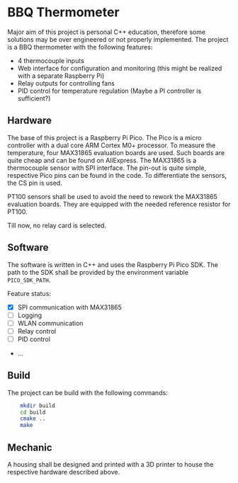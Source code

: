# BBQ Thermometer

Major aim of this project is personal C++ education, therefore some
solutions may be over engineered or not properly implemented. The project 
is a BBQ thermometer with the following features:

* 4 thermocouple inputs
* Web interface for configuration and monitoring 
  (this might be realized with a separate Raspberry Pi)
* Relay outputs for controlling fans
* PID control for temperature regulation (Maybe a PI controller is sufficient?)

## Hardware

The base of this project is a Raspberry Pi Pico. The Pico is a micro controller with a dual core ARM Cortex M0+ processor. To measure the temperature, four MAX31865 evaluation boards are used. Such boards are quite cheap and can be found on AliExpress. The MAX31865 is a thermocouple sensor with SPI interface. The pin-out is quite simple, respective Pico pins can be found in the code. To differentiate the sensors, the CS pin is used.

PT100 sensors shall be used to avoid the need to rework the MAX31865 evaluation boards. They are equipped with the needed reference resistor for PT100.

Till now, no relay card is selected.

## Software

The software is written in C++ and uses the Raspberry Pi Pico SDK. The path to the SDK shall be provided by the environment variable `PICO_SDK_PATH`.

Feature status:

* [x] SPI communication with MAX31865
* [ ] Logging
* [ ] WLAN communication
* [ ] Relay control
* [ ] PID control
* ...
  
## Build

The project can be build with the following commands:

```bash
    mkdir build
    cd build
    cmake ..
    make
```

## Mechanic

A housing shall be designed and printed with a 3D printer to house the respective hardware described above.

